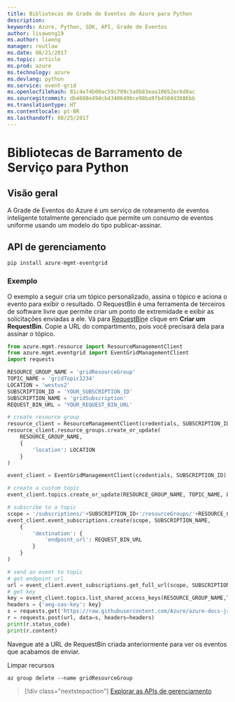 ```yaml
---
title: Bibliotecas de Grade de Eventos do Azure para Python
description: 
keywords: Azure, Python, SDK, API, Grade de Eventos
author: lisawong19
ms.author: liwong
manager: routlaw
ms.date: 08/21/2017
ms.topic: article
ms.prod: azure
ms.technology: azure
ms.devlang: python
ms.service: event-grid
ms.openlocfilehash: 81c4e74b00ac59c789c5a0b83eaa10652ec6d8ac
ms.sourcegitcommit: db4608e494cb4340649bce98ba9fb4504d3686bb
ms.translationtype: HT
ms.contentlocale: pt-BR
ms.lasthandoff: 08/25/2017
---
```

# <a name="service-bus-libraries-for-python"></a>Bibliotecas de Barramento de Serviço para Python

## <a name="overview"></a>Visão geral
A Grade de Eventos do Azure é um serviço de roteamento de eventos inteligente totalmente gerenciado que permite um consumo de eventos uniforme usando um modelo do tipo publicar-assinar.

## <a name="management-api"></a>API de gerenciamento
```bash
pip install azure-mgmt-eventgrid
```

### <a name="example"></a>Exemplo
O exemplo a seguir cria um tópico personalizado, assina o tópico e aciona o evento para exibir o resultado. O RequestBin é uma ferramenta de terceiros de software livre que permite criar um ponto de extremidade e exibir as solicitações enviadas a ele. Vá para [RequestBin](https://requestb.in/)e clique em **Criar um RequestBin**. Copie a URL do compartimento, pois você precisará dela para assinar o tópico.

```python
from azure.mgmt.resource import ResourceManagementClient
from azure.mgmt.eventgrid import EventGridManagementClient
import requests

RESOURCE_GROUP_NAME = 'gridResourceGroup'
TOPIC_NAME = 'gridTopic1234'
LOCATION = 'westus2'
SUBSCRIPTION_ID = 'YOUR_SUBSCRIPTION_ID'
SUBSCRIPTION_NAME = 'gridSubscription'
REQUEST_BIN_URL = 'YOUR_REQUEST_BIN_URL'

# create resource group
resource_client = ResourceManagementClient(credentials, SUBSCRIPTION_ID)
resource_client.resource_groups.create_or_update(
    RESOURCE_GROUP_NAME,
    {
        'location': LOCATION
    }
)

event_client = EventGridManagementClient(credentials, SUBSCRIPTION_ID)

# create a custom topic
event_client.topics.create_or_update(RESOURCE_GROUP_NAME, TOPIC_NAME, LOCATION)

# subscribe to a topic
scope = '/subscriptions/'+SUBSCRIPTION_ID+'/resourceGroups/'+RESOURCE_GROUP_NAME+'/providers/Microsoft.EventGrid/topics/'+TOPIC_NAME
event_client.event_subscriptions.create(scope, SUBSCRIPTION_NAME,
    {
        'destination': {
            'endpoint_url': REQUEST_BIN_URL
        }
    }
)

# send an event to topic
# get endpoint url
url = event_client.event_subscriptions.get_full_url(scope, SUBSCRIPTION_NAME).endpoint_url
# get key
key = event_client.topics.list_shared_access_keys(RESOURCE_GROUP_NAME,TOPIC_NAME).key1
headers = {'aeg-sas-key': key}
s = requests.get('https://raw.githubusercontent.com/Azure/azure-docs-json-samples/master/event-grid/customevent.json')
r = requests.post(url, data=s, headers=headers)
print(r.status_code)
print(r.content)
```
Navegue até a URL de RequestBin criada anteriormente para ver os eventos que acabamos de enviar.

Limpar recursos
```azurecli-interactive
az group delete --name gridResourceGroup
```

> [!div class="nextstepaction"]
> [Explorar as APIs de gerenciamento](/python/api/overview/azure/eventgrid/managementlibrary)

